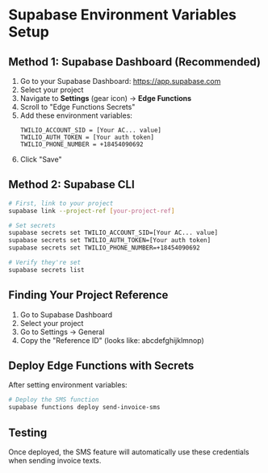 # Supabase Environment Variables Setup

## Method 1: Supabase Dashboard (Recommended)

1. Go to your Supabase Dashboard: https://app.supabase.com
2. Select your project
3. Navigate to **Settings** (gear icon) → **Edge Functions**
4. Scroll to "Edge Functions Secrets"
5. Add these environment variables:
   ```
   TWILIO_ACCOUNT_SID = [Your AC... value]
   TWILIO_AUTH_TOKEN = [Your auth token]
   TWILIO_PHONE_NUMBER = +18454090692
   ```
6. Click "Save"

## Method 2: Supabase CLI

```bash
# First, link to your project
supabase link --project-ref [your-project-ref]

# Set secrets
supabase secrets set TWILIO_ACCOUNT_SID=[Your AC... value]
supabase secrets set TWILIO_AUTH_TOKEN=[Your auth token]
supabase secrets set TWILIO_PHONE_NUMBER=+18454090692

# Verify they're set
supabase secrets list
```

## Finding Your Project Reference

1. Go to Supabase Dashboard
2. Select your project
3. Go to Settings → General
4. Copy the "Reference ID" (looks like: abcdefghijklmnop)

## Deploy Edge Functions with Secrets

After setting environment variables:

```bash
# Deploy the SMS function
supabase functions deploy send-invoice-sms
```

## Testing

Once deployed, the SMS feature will automatically use these credentials when sending invoice texts.